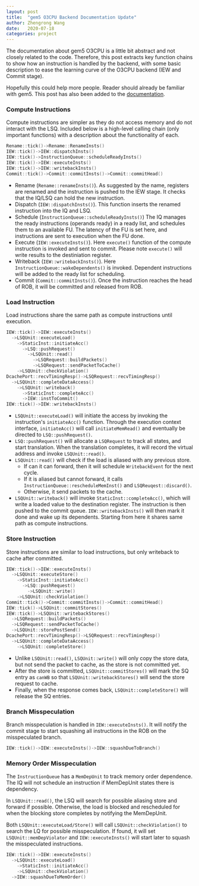 ```yaml
---
layout: post
title:  "gem5 O3CPU Backend Documentation Update"
author: Zhengrong Wang
date:   2020-07-18
categories: project
---
```


The documentation about gem5 O3CPU is a little bit abstract and not
closely related to the code. Therefore, this post extracts
key function chains to show how an instruction is handled by the backend,
with some basic description to ease the learning curve of the O3CPU
backend (IEW and Commit stage).

Hopefully this could help more people. Reader should already be
familiar with gem5. This post has also been added to the
[documentation]({{site.url}}/documentation/general_docs/cpu_models/O3CPU#backend-pipeline).

### Compute Instructions
Compute instructions are simpler as they do not access memory and
do not interact with the LSQ. Included below is a high-level calling chain
(only important functions) with a description about the functionality of each.

```cpp
Rename::tick()->Rename::RenameInsts()
IEW::tick()->IEW::dispatchInsts()
IEW::tick()->InstructionQueue::scheduleReadyInsts()
IEW::tick()->IEW::executeInsts()
IEW::tick()->IEW::writebackInsts()
Commit::tick()->Commit::commitInsts()->Commit::commitHead()
```

- Rename (`Rename::renameInsts()`).
As suggested by the name, registers are renamed and the instruction
is pushed to the IEW stage. It checks that the IQ/LSQ can hold the new
instruction.
- Dispatch (`IEW::dispatchInsts()`).
This function inserts the renamed instruction into the IQ and LSQ.
- Schedule (`InstructionQueue::scheduleReadyInsts()`)
The IQ manages the ready instructions (operands ready) in a ready list,
and schedules them to an available FU. The latency of the FU is set here,
and instructions are sent to execution when the FU done.
- Execute (`IEW::executeInsts()`).
Here `execute()` function of the compute instruction is invoked and
sent to commit. Please note `execute()` will write results to the destiniation
register.
- Writeback (`IEW::writebackInsts()`).
Here `InstructionQueue::wakeDependents()` is invoked. Dependent
instructions will be added to the ready list for scheduling.
- Commit (`Commit::commitInsts()`).
Once the instruction reaches the head of ROB, it will be committed and
released from ROB.

### Load Instruction
Load instructions share the same path as compute instructions until
execution.

```cpp
IEW::tick()->IEW::executeInsts()
  ->LSQUnit::executeLoad()
    ->StaticInst::initiateAcc()
      ->LSQ::pushRequest()
        ->LSQUnit::read()
          ->LSQRequest::buildPackets()
          ->LSQRequest::sendPacketToCache()
    ->LSQUnit::checkViolation()
DcachePort::recvTimingResp()->LSQRequest::recvTimingResp()
  ->LSQUnit::completeDataAccess()
    ->LSQUnit::writeback()
      ->StaticInst::completeAcc()
      ->IEW::instToCommit()
IEW::tick()->IEW::writebackInsts()
```

- `LSQUnit::executeLoad()` will initiate the access by invoking the
instruction's `initiateAcc()` function. Through the execution context interface,
`initiateAcc()` will call `initiateMemRead()` and eventually be directed
to `LSQ::pushRequest()`.
- `LSQ::pushRequest()` will allocate a `LSQRequest` to track all states, and
start translation. When the translation completes, it will
record the virtual address and invoke `LSQUnit::read()`.
- `LSQUnit::read()` will check if the load is aliased with any previous
store.
  - If can it can forward, then it will schedule `WritebackEvent` for the next
cycle.
  - If it is aliased but cannot forward, it calls
  `InstructionQueue::rescheduleMemInst()` and `LSQReuqest::discard()`.
  - Otherwise, it send packets to the cache.
- `LSQUnit::writeback()` will invoke `StaticInst::completeAcc()`, which
will write a loaded value to the destination register. The
instruction is then pushed to the commit queue. `IEW::writebackInsts()`
will then mark it done and wake up its dependents. Starting from here it
shares same path as compute instructions.

### Store Instruction
Store instructions are similar to load instructions, but only writeback
to cache after committed.

```cpp
IEW::tick()->IEW::executeInsts()
  ->LSQUnit::executeStore()
    ->StaticInst::initiateAcc()
      ->LSQ::pushRequest()
        ->LSQUnit::write()
    ->LSQUnit::checkViolation()
Commit::tick()->Commit::commitInsts()->Commit::commitHead()
IEW::tick()->LSQUnit::commitStores()
IEW::tick()->LSQUnit::writebackStores()
  ->LSQRequest::buildPackets()
  ->LSQRequest::sendPacketToCache()
  ->LSQUnit::storePostSend()
DcachePort::recvTimingResp()->LSQRequest::recvTimingResp()
  ->LSQUnit::completeDataAccess()
    ->LSQUnit::completeStore()
```

- Unlike `LSQUnit::read()`, `LSQUnit::write()` will only copy the store
data, but not send the packet to cache, as the store is not committed yet.
- After the store is committed, `LSQUnit::commitStores()` will mark the SQ
entry as `canWB` so that `LSQUnit::writebackStores()` will send
the store request to cache.
- Finally, when the response comes back, `LSQUnit::completeStore()` will
release the SQ entries.

### Branch Misspeculation

Branch misspeculation is handled in `IEW::executeInsts()`. It will
notify the commit stage to start squashing all instructions in the ROB
on the misspeculated branch.

```cpp
IEW::tick()->IEW::executeInsts()->IEW::squashDueToBranch()
```

### Memory Order Misspeculation

The `InstructionQueue` has a `MemDepUnit` to track memory order dependence.
The IQ will not schedule an instruction if MemDepUnit states there is
dependency.

In `LSQUnit::read()`, the LSQ will search for possible aliasing store and
forward if possible. Otherwise, the load is blocked and rescheduled for when
the blocking store completes by notifying the MemDepUnit.

Both `LSQUnit::executeLoad/Store()` will call `LSQUnit::checkViolation()`
to search the LQ for possible misspeculation. If found, it will set
`LSQUnit::memDepViolator` and `IEW::executeInsts()` will start later to
squash the misspeculated instructions.

```cpp
IEW::tick()->IEW::executeInsts()
  ->LSQUnit::executeLoad()
    ->StaticInst::initiateAcc()
    ->LSQUnit::checkViolation()
  ->IEW::squashDueToMemOrder()
```
